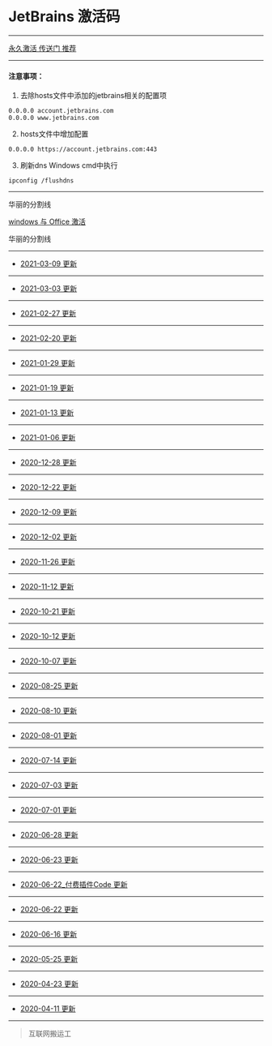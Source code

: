 # JetBrains 激活码

------

[永久激活 传送门 推荐](creak/README.md)

------


#### 注意事项：

1. 去除hosts文件中添加的jetbrains相关的配置项
```ssh
0.0.0.0 account.jetbrains.com
0.0.0.0 www.jetbrains.com
```
2. hosts文件中增加配置
```ssh
0.0.0.0 https://account.jetbrains.com:443
```
3. 刷新dns
Windows cmd中执行
```ssh
ipconfig /flushdns
```

------

华丽的分割线

[windows 与 Office 激活](win_office_creak/README.md)

华丽的分割线

------

- [2021-03-09 更新](licenses/2021/2021-03-09.md)

------

- [2021-03-03 更新](licenses/2021/2021-03-03.md)

------

- [2021-02-27 更新](licenses/2021/2021-02-27.md)

------

- [2021-02-20 更新](licenses/2021/2021-02-20.md)

------

- [2021-01-29 更新](licenses/2021/2021-01-29.md)

------

- [2021-01-19 更新](licenses/2021/2021-01-19.md)

------

- [2021-01-13 更新](licenses/2021/2021-01-13.md)

------

- [2021-01-06 更新](licenses/2021/2021-01-06.md)

------

- [2020-12-28 更新](licenses/2020/2020-12-28.md)

------

- [2020-12-22 更新](licenses/2020/2020-12-22.md)

------

- [2020-12-09 更新](licenses/2020/2020-12-09.md)

------

- [2020-12-02 更新](licenses/2020/2020-12-02.md)

------

- [2020-11-26 更新](licenses/2020/2020-11-26.md)

------

- [2020-11-12 更新](licenses/2020/2020-11-12.md)

------

- [2020-10-21 更新](licenses/2020/2020-10-21.md)

------

- [2020-10-12 更新](licenses/2020/2020-10-12.md)

------

- [2020-10-07 更新](licenses/2020/2020-10-07.md)

------

- [2020-08-25 更新](licenses/2020/2020-08-25.md)

------

- [2020-08-10 更新](licenses/2020/2020-08-10.md)

------

- [2020-08-01 更新](licenses/2020/2020-08-01.md)

------

- [2020-07-14 更新](licenses/2020/2020-07-14.md)

------

- [2020-07-03 更新](licenses/2020/2020-07-03.md)

------

- [2020-07-01 更新](licenses/2020/2020-07-01.md)

------

- [2020-06-28 更新](licenses/2020/2020-06-28.md)

------

- [2020-06-23 更新](licenses/2020/2020-06-23.md)

------

- [2020-06-22_付费插件Code 更新](licenses/2020/2020-06-22_付费插件Code.md)

------

- [2020-06-22 更新](licenses/2020/2020-06-22.md)

------

- [2020-06-16 更新](licenses/2020/2020-06-16.md)

------

- [2020-05-25 更新](licenses/2020/2020-05-25.md)

------

- [2020-04-23 更新](licenses/2020/2020-04-23.md)

------

- [2020-04-11 更新](licenses/2020/2020-04-11.md)

------

> 互联网搬运工

